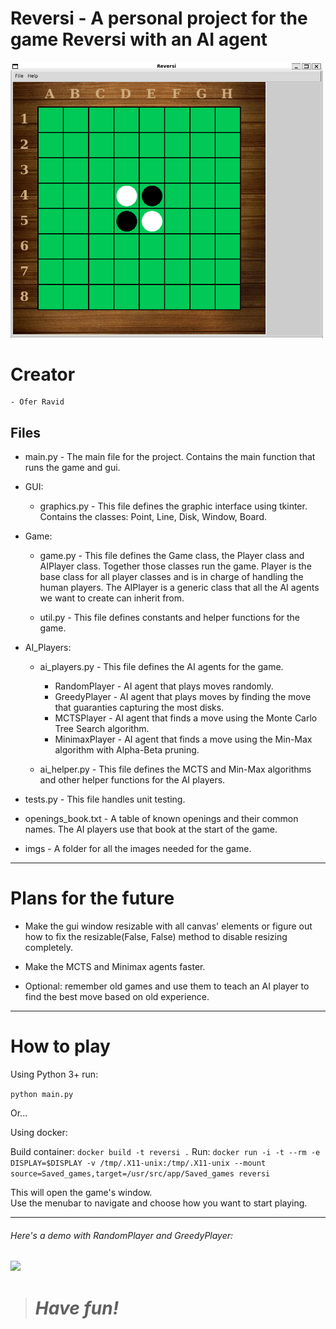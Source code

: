 # Reversi - A personal project for the game Reversi with an AI agent
<img src="imgs/reversi_window.png" width=500>

# Creator
    - Ofer Ravid


## Files
- main.py - The main file for the project. Contains the main function that runs
            the game and gui.

- GUI:
  - graphics.py - This file defines the graphic interface using tkinter. Contains the
                  classes: Point, Line, Disk, Window, Board.

- Game:
  - game.py - This file defines the Game class, the Player class and AIPlayer class.
              Together those classes run the game.
              Player is the base class for all player classes and is in charge of
              handling the human players.
              The AIPlayer is a generic class that all the AI agents we want to create
              can inherit from.

  - util.py - This file defines constants and helper functions for the game.

- AI_Players:
  - ai_players.py -   This file defines the AI agents for the game.
    - RandomPlayer - AI agent that plays moves randomly.
    - GreedyPlayer - AI agent that plays moves by finding the move that
                     guaranties capturing the most disks.
    - MCTSPlayer - AI agent that finds a move using the Monte Carlo Tree
                   Search algorithm.
    - MinimaxPlayer - AI agent that finds a move using the Min-Max
                      algorithm with Alpha-Beta pruning.

  - ai_helper.py - This file defines the MCTS and Min-Max algorithms and other helper
                   functions for the AI players.

- tests.py - This file handles unit testing.

- openings_book.txt -   A table of known openings and their common names.
                        The AI players use that book at the start of the game.

- imgs -    A folder for all the images needed for the game.

---

# Plans for the future

- Make the gui window resizable with all canvas' elements or figure out how to
  fix the resizable(False, False) method to disable resizing completely.

- Make the MCTS and Minimax agents faster.

- Optional: remember old games and use them to teach an AI player to find the
  best move based on old experience.

---

# How to play

Using Python 3+ run:

`python main.py`

Or...

Using docker:

Build container:
`docker build -t reversi .`
Run:
`docker run -i -t --rm -e DISPLAY=$DISPLAY -v /tmp/.X11-unix:/tmp/.X11-unix --mount source=Saved_games,target=/usr/src/app/Saved_games reversi`

This will open the game's window.\
Use the menubar to navigate and choose how you want to start playing.

---

###### Here's a demo with RandomPlayer and GreedyPlayer:

<img src="imgs/Random-vs-Greedy.gif" width="500">

># ***Have fun!***